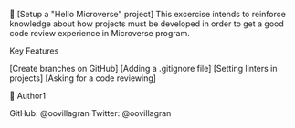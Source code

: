 📖 [Setup a "Hello Microverse" project]
This excercise intends to reinforce knowledge about how projects must be developed in order to get a good code review experience in Microverse program.


Key Features

[Create branches on GitHub]
[Adding a .gitignore file]
[Setting linters in projects]
[Asking for a code reviewing]


👤 Author1

GitHub: @oovillagran
Twitter: @oovillagran
